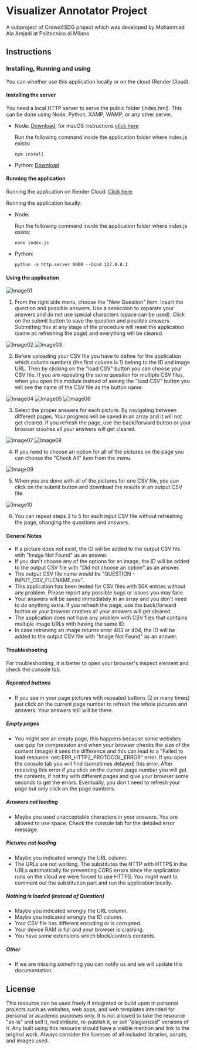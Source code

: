 # Visualizer Annotator Project
A subproject of Crowd4SDG project which was developed by Mohammad Ala Amjadi at Politecnico di Milano

## Instructions

### Installing, Running and using

You can whether use this application locally or on the cloud (Render Cloud).

#### Installing the server

You need a local HTTP server to serve the public folder (index.hml). This can be done using Node, Python, XAMP, WAMP, or any other server.
- Node: [Download](https://nodejs.org/en/download/), for macOS instructions [click here](https://treehouse.github.io/installation-guides/mac/node-mac.html)

    Run the following command inside the application folder where index.js exists:
    ```
    npm install
    ```
- Python: [Download](https://www.python.org/downloads/)

#### Running the application

Running the application on Render Cloud: [Click here](https://crowd4sdg-visualizer-annotator.onrender.com/)

Running the application locally:

- Node:

    Run the following command inside the application folder where index.js exists:
    ```
    node index.js
    ```
- Python:
    ```
    python -m http.server 8000 --bind 127.0.0.1
    ```

#### Using the application
![Image01](./screenshots/01.JPG)

1) From the right side menu, choose the "New Question" item. Insert the question and possible answers. Use a semicolon to separate your answers and do not use special characters (space can be used). Click on the submit button to save the question and possible answers. Submitting this at any stage of the procedure will reset the application (same as refreshing the page) and everything will be cleared.

![Image02](./screenshots/02.JPG)
![Image03](./screenshots/03.JPG)

2) Before uploading your CSV file you have to define for the application which column numbers (the first column is 1) belong to the ID and image URL. Then by clicking on the "load CSV" button you can choose your CSV file. If you are repeating the same question for multiple CSV files, when you open this module instead of seeing the "load CSV" button you will see the name of the CSV file as the button name.

![Image04](./screenshots/04.JPG)
![Image05](./screenshots/05.JPG)
![Image06](./screenshots/06.JPG)

3) Select the proper answers for each picture. By navigating between different pages. Your progress will be saved in an array and it will not get cleared. If you refresh the page, use the back/forward button or your browser crashes all your answers will get cleared.

![Image07](./screenshots/07.JPG)
![Image08](./screenshots/08.JPG)

4) If you need to choose an option for all of the pictures on the page you can choose the "Check All" item from the menu.

![Image09](./screenshots/09.JPG)

5) When you are done with all of the pictures for one CSV file, you can click on the submit button and download the results in an output CSV file.

![Image10](./screenshots/10.JPG)

6) You can repeat steps 2 to 5 for each input CSV file without refreshing the page, changing the questions and answers.

#### General Notes
- If a picture does not exist, the ID will be added to the output CSV file with "Image Not Found" as an answer.
- If you don't choose any of the options for an image, the ID will be added to the output CSV file with "Did not choose an option" as an answer.
- The output CSV file name would be "QUESTION - INPUT_CSV_FILENAME.csv".
- This application has been tested for CSV files with 50K entries without any problem. Please report any possible bugs or issues you may face.
- Your answers will be saved immediately in an array and you don't need to do anything extra. If you refresh the page, use the back/forward button or your browser crashes all your answers will get cleared.
- The application does not have any problem with CSV files that contains multiple image URLs with having the same ID.
- In case retrieving an image returns error 403 or 404, the ID will be added to the output CSV file with "Image Not Found" as an answer.

#### Troubleshooting
For troubleshooting, it is better to open your browser's inspect element and check the console tab.

##### Repeated buttons
- If you see in your page pictures with repeated buttons (2 or many times) just click on the current page number to refresh the whole pictures and answers. Your answers still will be there.

##### Empty pages
- You might see an empty page, this happens because some websites use gzip for compression and when your browser checks the size of the content (image) it sees the difference and this can lead to a "Failed to load resource: net::ERR_HTTP2_PROTOCOL_ERROR" error. If you open the console tab you will find (sometimes delayed) this error. After receiving this error if you click on the current page number you will get the contents, if not try with different pages and give your browser some seconds to get the errors. Eventually, you don't need to refresh your page but only click on the page numbers.

##### Answers not loading
- Maybe you used unacceptable characters in your answers. You are allowed to use space. Check the console tab for the detailed error message.

##### Pictures not loading
- Maybe you indicated wrongly the URL column.
- The URLs are not working. The substitutes the HTTP with HTTPS in the URLs automatically for preventing CORS errors since the application runs on the cloud we were forced to use HTTPS. You might want to comment out the substitution part and run the application locally.

##### Nothing is loaded (instead of Question)
- Maybe you indicated wrongly the URL column.
- Maybe you indicated wrongly the ID column.
- Your CSV file has different encoding or is corrupted.
- Your device RAM is full and your browser is crashing.
- You have some extensions which block/controls contents.

##### Other
- If we are missing something you can notify us and we will update this documentation.

## License
This resource can be used freely if integrated or build upon in personal projects such as websites, web apps, and web templates intended for personal or academic purposes only. It is not allowed to take the resource "as-is" and sell it, redistribute, re-publish it, or sell "plagiarized" versions of it. Any built using this resource should have a visible mention and link to the original work. Always consider the licenses of all included libraries, scripts, and images used.
